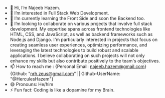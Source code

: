- 👋 Hi, I’m Najeeb Hazem.
- 👀 I’m interested in Full Stack Web Development.
- 🌱 I’m currently learning the Front Side and soon the Backend too.
- 💞️ I’m looking to collaborate on various projects that involve full stack development. My expertise spans across frontend technologies like HTML, CSS, and JavaScript, as well as backend frameworks such as Node.js and Django. I'm particularly interested in projects that focus on creating seamless user experiences, optimizing performance, and leveraging the latest technologies to build robust and scalable applications. I believe collaborating on such projects will not only enhance my skills but also contribute positively to the team's objectives.
- 📫 How to reach me : {Personal Email: najeeb.hazem@gmail.com} {Github: "nrh.zeus@gmail.com" || Github-UserName: "@HerculesHazem"}
- 😄 Pronouns: He/him
- ⚡ Fun fact: Coding is like a dopamine for my Brain.

<!---
HerculesHazem/HerculesHazem is a ✨ special ✨ repository because its `README.md` (this file) appears on your GitHub profile.
You can click the Preview link to take a look at your changes.
--->
